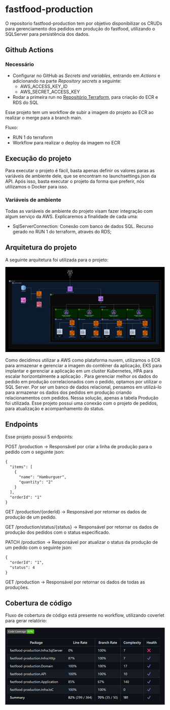 # fastfood-production

O repositorio fastfood-production tem por objetivo disponibilizar os CRUDs para gerenciamento dos pedidos em produção do fastfood, utilizando o SQLServer para persistência dos dados.

## Github Actions
### Necessário
* Configurar no GitHub as *Secrets and variables*, entrando em *Actions* e adicionando na parte *Repository secrets* a seguinte:
  * AWS_ACCESS_KEY_ID 
  * AWS_SECRET_ACCESS_KEY
* Rodar a primeira run no [Repositório Terraform](https://github.com/pos-4soat/fastfood-infra), para criação do ECR e RDS do SQL

Esse projeto tem um workflow de subir a imagem do projeto ao ECR ao realizar o merge para a branch main.

Fluxo:
* RUN 1 do terraform
* Workflow para realizar o deploy da imagem no ECR

## Execução do projeto
Para executar o projeto é fácil, basta apenas definir os valores paras as variáveis de ambiente dele, que se encontram no launchsettings.json da API.
Após isso, basta executar o projeto da forma que preferir, nós utilizamos o Docker para isso.

### Variáveis de ambiente
Todas as variáveis de ambiente do projeto visam fazer integração com algum serviço da AWS. Explicaremos a finalidade de cada uma:

- SqlServerConnection: Conexão com banco de dados SQL. Recurso gerado no RUN 1 do terraform, através do RDS;

## Arquitetura do projeto
A seguinte arquitetura foi utilizada para o projeto:

![Texto Alternativo](./images/ArqMS.png)

Como decidimos utilizar a AWS como plataforma nuvem, utilizamos o ECR para armazenar e gerenciar a imagem do contêiner da aplicação, EKS para implantar e gerenciar a aplicação em um cluster Kubernetes, HPA para escalar horizontalmente a aplicação . 
Para gerenciar melhor os dados do pedido em produção correlacionados com o pedido, optamos por utilizar o SQL Server. Por ser um banco de dados relacional, pensamos em utilizá-lo para armazenar os dados dos pedidos em produção criando relacionamentos com pedidos. Nessa solução, apenas a tabela Produção foi utilizada.
Esse projeto possui uma conexão com o projeto de pedidos, para atualização e acompanhamento do status.

## Endpoints

Esse projeto possui 5 endpoints:

POST /production -> Responsável por criar a linha de produção para o pedido com o seguinte json:
```
{
  "items": [
    {
      "name": "Hamburguer",
      "quantity": "2"
    }
  ],
  "orderId": "1"
}
```

GET /production/{orderId} -> Responsável por retornar os dados de produção de um pedido.

GET /production/status/{status} -> Responsável por retornar os dados de produção dos pedidos com o status especificado.

PATCH /production -> Responsável por atualizar o status da produção de um pedido com o seguinte json:
```
{
  "orderId": "1",
  "status": 4
}
```

GET /production -> Responsável por retornar os dados de todas as produções.

## Cobertura de código
Fluxo de cobertura de código está presente no workflow, utilizando coverlet para gerar relatório:

![CoberturaCodigo](./images/CoberturaCodigo.png)